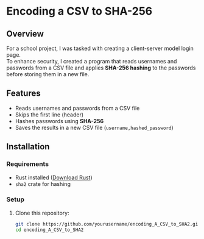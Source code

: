 # Encoding a CSV to SHA-256  

## Overview  
For a school project, I was tasked with creating a client-server model login page.  
To enhance security, I created a program that reads usernames and passwords from a CSV file and applies **SHA-256 hashing** to the passwords before storing them in a new file.  

## Features  
- Reads usernames and passwords from a CSV file  
- Skips the first line (header)  
- Hashes passwords using **SHA-256**  
- Saves the results in a new CSV file (`username,hashed_password`)  

## Installation  
### **Requirements**  
- Rust installed ([Download Rust](https://www.rust-lang.org/tools/install))  
- `sha2` crate for hashing  

### **Setup**  
1. Clone this repository:  
   ```sh
   git clone https://github.com/yourusername/encoding_A_CSV_to_SHA2.git
   cd encoding_A_CSV_to_SHA2
